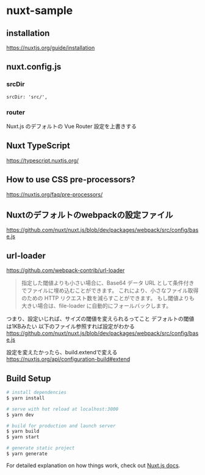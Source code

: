 # nuxt-sample

## installation

https://nuxtjs.org/guide/installation


## nuxt.config.js

### srcDir

```
srcDir: 'src/',
```


### router

Nuxt.js のデフォルトの Vue Router 設定を上書きする


## Nuxt TypeScript

https://typescript.nuxtjs.org/


## How to use CSS pre-processors?

https://nuxtjs.org/faq/pre-processors/


## Nuxtのデフォルトのwebpackの設定ファイル

https://github.com/nuxt/nuxt.js/blob/dev/packages/webpack/src/config/base.js


## url-loader

https://github.com/webpack-contrib/url-loader

> 指定した閾値よりも小さい場合に、Base64 データ URL として条件付きでファイルに埋め込むことができます。
> これにより、小さなファイル取得のための HTTP リクエスト数を減らすことができます。
> もし閾値よりも大きい場合は、file-loader に自動的にフォールバックします。

つまり、設定いじれば、サイズの閾値を変えられるってこと
デフォルトの閾値は1KBみたい
以下のファイル参照すれば設定がわかる
https://github.com/nuxt/nuxt.js/blob/dev/packages/webpack/src/config/base.js

設定を変えたかったら、build.extendで変える
https://nuxtjs.org/api/configuration-build#extend

## Build Setup

``` bash
# install dependencies
$ yarn install

# serve with hot reload at localhost:3000
$ yarn dev

# build for production and launch server
$ yarn build
$ yarn start

# generate static project
$ yarn generate
```

For detailed explanation on how things work, check out [Nuxt.js docs](https://nuxtjs.org).
